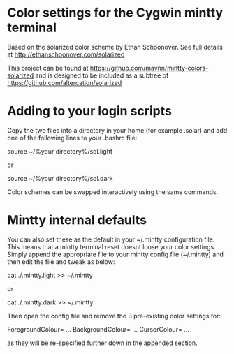 # Color settings for the Cygwin mintty terminal

Based on the solarized color scheme by Ethan Schoonover. See full
details at http://ethanschoonover.com/solarized

This project can be found at
https://github.com/mavnn/mintty-colors-solarized and is designed to be
included as a subtree of https://github.com/altercation/solarized

# Adding to your login scripts

Copy the two files into a directory in your home (for example .solar) 
and add one of the following lines to your .bashrc file:

source ~/%your directory%/sol.light

or

source ~/%your directory%/sol.dark

Color schemes can be swapped interactively using the same commands.

# Mintty internal defaults

You can also set these as the default in your ~/.mintty configuration file.  
This means that a mintty terminal reset doesnt loose your color settings. 
Simply append the appropriate file to your mintty config file (~/.mintty) and then
edit the file and tweak as below:

cat ./.mintty.light >> ~/.mintty

or

cat ./.mintty.dark >> ~/.mintty

Then open the config file and remove the 3 pre-existing color settings for:

ForegroundColour= ...
BackgroundColour= ...
CursorColour= ...

as they will be re-specified further down in the appended section.

